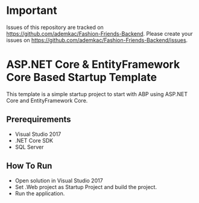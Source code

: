 # Important

Issues of this repository are tracked on https://github.com/ademkac/Fashion-Friends-Backend. Please create your issues on https://github.com/ademkac/Fashion-Friends-Backend/issues.

# ASP.NET Core & EntityFramework Core Based Startup Template

This template is a simple startup project to start with ABP
using ASP.NET Core and EntityFramework Core.

## Prerequirements

* Visual Studio 2017
* .NET Core SDK
* SQL Server

## How To Run

* Open solution in Visual Studio 2017
* Set .Web project as Startup Project and build the project.
* Run the application.
